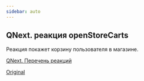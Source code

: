 ```yaml
---
sidebar: auto
---
```


## QNext. реакция openStoreCarts

Реакция покажет корзину пользователя в магазине. 

[QNext. Перечень реакций](/docs-test/ph/reactions)

[Original](https://telegra.ph/QNext-admin-reaction-openStoreCarts-05-09)